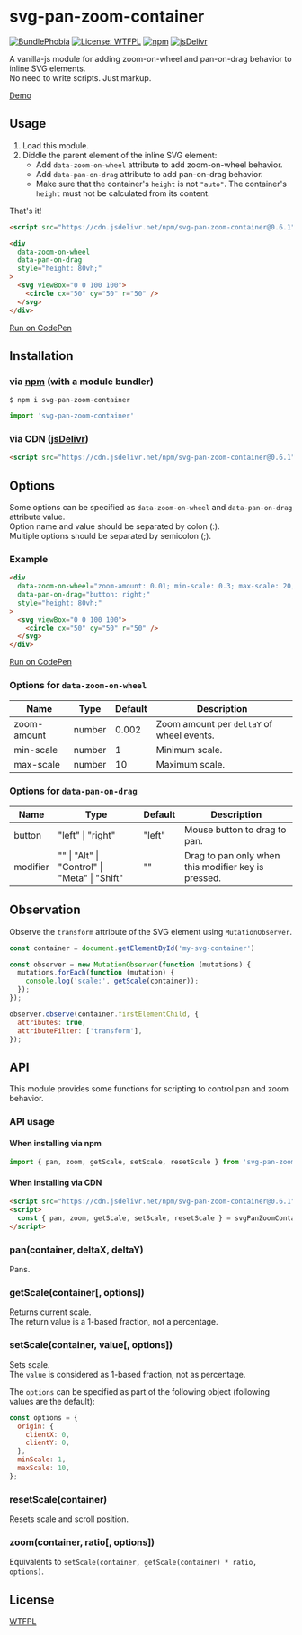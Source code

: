 # svg-pan-zoom-container

[![BundlePhobia](https://badgen.net/bundlephobia/minzip/svg-pan-zoom-container)](https://bundlephobia.com/result?p=svg-pan-zoom-container)
[![License: WTFPL](https://badgen.net/npm/license/svg-pan-zoom-container)](http://www.wtfpl.net)
[![npm](https://img.shields.io/npm/dm/svg-pan-zoom-container.svg?style=popout-square&label=npm&colorB=orange)](https://www.npmjs.com/package/svg-pan-zoom-container)
[![jsDelivr](https://data.jsdelivr.com/v1/package/npm/svg-pan-zoom-container/badge?style=rounded)](https://www.jsdelivr.com/package/npm/svg-pan-zoom-container)

A vanilla-js module for adding zoom-on-wheel and pan-on-drag behavior to inline SVG elements.  
No need to write scripts. Just markup.

[Demo](https://luncheon.github.io/svg-pan-zoom-container/index.html)


## Usage

1. Load this module.
2. Diddle the parent element of the inline SVG element:
    * Add `data-zoom-on-wheel` attribute to add zoom-on-wheel behavior.
    * Add `data-pan-on-drag` attribute to add pan-on-drag behavior.
    * Make sure that the container's `height` is not `"auto"`. The container's `height` must not be calculated from its content.

That's it!

```html
<script src="https://cdn.jsdelivr.net/npm/svg-pan-zoom-container@0.6.1"></script>

<div
  data-zoom-on-wheel
  data-pan-on-drag
  style="height: 80vh;"
>
  <svg viewBox="0 0 100 100">
    <circle cx="50" cy="50" r="50" />
  </svg>
</div>
```

[Run on CodePen](https://codepen.io/luncheon/pen/GeOVpw)


## Installation

### via [npm](https://www.npmjs.com/package/svg-pan-zoom-container) (with a module bundler)

```
$ npm i svg-pan-zoom-container
```

```js
import 'svg-pan-zoom-container'
```

### via CDN ([jsDelivr](https://www.jsdelivr.com/package/npm/svg-pan-zoom-container))

```html
<script src="https://cdn.jsdelivr.net/npm/svg-pan-zoom-container@0.6.1"></script>
```


## Options

Some options can be specified as `data-zoom-on-wheel` and `data-pan-on-drag` attribute value.  
Option name and value should be separated by colon (:).  
Multiple options should be separated by semicolon (;).

### Example

```html
<div
  data-zoom-on-wheel="zoom-amount: 0.01; min-scale: 0.3; max-scale: 20;"
  data-pan-on-drag="button: right;"
  style="height: 80vh;"
>
  <svg viewBox="0 0 100 100">
    <circle cx="50" cy="50" r="50" />
  </svg>
</div>
```

[Run on CodePen](https://codepen.io/luncheon/pen/wOPVew)

### Options for `data-zoom-on-wheel`

| Name             | Type                          | Default        | Description                               |
| ---------------- | ----------------------------- | -------------- | ----------------------------------------- |
| zoom-amount      | number                        | 0.002          | Zoom amount per `deltaY` of wheel events. |
| min-scale        | number                        | 1              | Minimum scale.                            |
| max-scale        | number                        | 10             | Maximum scale.                            |

### Options for `data-pan-on-drag`

| Name    | Type                                          | Default | Description                                         |
| ------- | --------------------------------------------- | ------- | --------------------------------------------------- |
| button  | "left" \| "right"                             | "left"  | Mouse button to drag to pan.                        |
| modifier| "" \| "Alt" \| "Control" \| "Meta" \| "Shift" | ""      | Drag to pan only when this modifier key is pressed. |


## Observation

Observe the `transform` attribute of the SVG element using `MutationObserver`.

```javascript
const container = document.getElementById('my-svg-container')

const observer = new MutationObserver(function (mutations) {
  mutations.forEach(function (mutation) {
    console.log('scale:', getScale(container));
  });
});

observer.observe(container.firstElementChild, {
  attributes: true,
  attributeFilter: ['transform'],
});
```


## API

This module provides some functions for scripting to control pan and zoom behavior.

### API usage

#### When installing via npm

```javascript
import { pan, zoom, getScale, setScale, resetScale } from 'svg-pan-zoom-container';
```

#### When installing via CDN

```html
<script src="https://cdn.jsdelivr.net/npm/svg-pan-zoom-container@0.6.1"></script>
<script>
  const { pan, zoom, getScale, setScale, resetScale } = svgPanZoomContainer;
</script>
```

### pan(container, deltaX, deltaY)

Pans.

### getScale(container[, options])

Returns current scale.  
The return value is a 1-based fraction, not a percentage.

### setScale(container, value[, options])

Sets scale.  
The `value` is considered as 1-based fraction, not as percentage.

The `options` can be specified as part of the following object (following values are the default):

```javascript
const options = {
  origin: {
    clientX: 0,
    clientY: 0,
  },
  minScale: 1,
  maxScale: 10,
};
```

### resetScale(container)

Resets scale and scroll position.

### zoom(container, ratio[, options])

Equivalents to `setScale(container, getScale(container) * ratio, options)`.


## License

[WTFPL](http://www.wtfpl.net)
